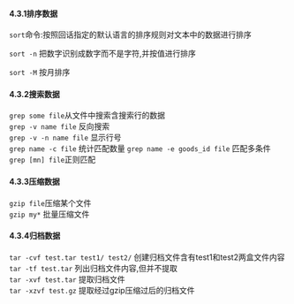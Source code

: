 #### 4.3.1排序数据

`sort`命令:按照回话指定的默认语言的排序规则对文本中的数据进行排序

`sort -n` 把数字识别成数字而不是字符,并按值进行排序

`sort -M` 按月排序


#### 4.3.2搜索数据

`grep some file`从文件中搜索含搜索行的数据  
`grep -v name file` 反向搜索  
`grep -v -n name file` 显示行号  
`grep name -c file` 统计匹配数量
`grep name -e goods_id file` 匹配多条件  
`grep [mn] file`正则匹配


#### 4.3.3压缩数据

`gzip file`压缩某个文件  
`gzip my*` 批量压缩文件  


#### 4.3.4归档数据

`tar -cvf test.tar test1/ test2/` 创建归档文件含有test1和test2两盒文件内容  
`tar -tf test.tar` 列出归档文件内容,但并不提取  
`tar -xvf test.tar` 提取归档文件  
`tar -xzvf test.gz`  提取经过gzip压缩过后的归档文件
